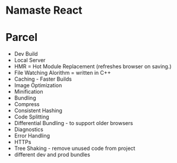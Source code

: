 # Namaste React 

# Parcel 
- Dev Build
- Local Server
- HMR = Hot Module Replacement (refreshes browser on saving.) 
- File Watching Alorithm = written in C++
- Caching - Faster Builds
- Image Optimization
- Minification
- Bundling
- Compress
- Consistent Hashing
- Code Splitting
- Differential Bundling - to support older browsers
- Diagnostics
- Error Handling
- HTTPs
- Tree Shaking - remove unused code from project
- different dev and prod bundles